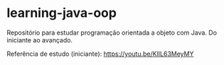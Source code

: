 # learning-java-oop

Repositório para estudar programação orientada a objeto com Java. Do iniciante ao avançado. 

Referência de estudo (iniciante):  https://youtu.be/KlIL63MeyMY

